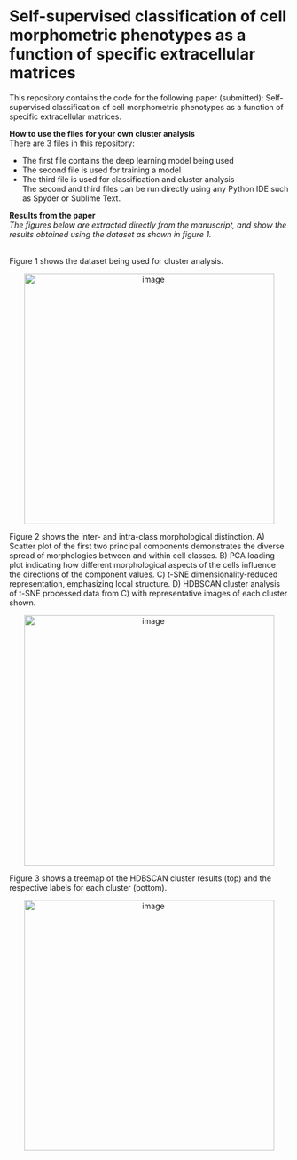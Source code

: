 # Self-supervised classification of cell morphometric phenotypes as a function of specific extracellular matrices
This repository contains the code for the following paper (submitted): Self-supervised classification of cell morphometric phenotypes as a function of specific extracellular matrices.

**How to use the files for your own cluster analysis**<br />
There are 3 files in this repository:<br />
- The first file contains the deep learning model being used
- The second file is used for training a model
- The third file is used for classification and cluster analysis<br />
The second and third files can be run directly using any Python IDE such as Spyder or Sublime Text. 

**Results from the paper**<br />
*The figures below are extracted directly from the manuscript, and show the results obtained using the dataset as shown in figure 1.*<br /><br />

Figure 1 shows the dataset being used for cluster analysis.<br />
<p align="center">
<img width="451" alt="image" src="https://user-images.githubusercontent.com/56214779/179389766-295cf958-b4a5-4164-bbd2-48ad3776db63.png">
</p>

Figure 2 shows the inter- and intra-class morphological distinction.  A) Scatter plot of the first two principal components demonstrates the diverse spread of morphologies between and within cell classes. B) PCA loading plot indicating how different morphological aspects of the cells influence the directions of the component values. C) t-SNE dimensionality-reduced representation, emphasizing local structure. D) HDBSCAN cluster analysis of t-SNE processed data from C) with representative images of each cluster shown.<br />
<p align="center">
<img width="451" alt="image" src="https://user-images.githubusercontent.com/56214779/179389955-6b13aef1-4a73-4fdd-a398-a73ea86d8c54.png">
</p>

Figure 3 shows a treemap of the HDBSCAN cluster results (top) and the respective labels for each cluster (bottom).<br />
<p align="center">
<img width="451" alt="image" src="https://user-images.githubusercontent.com/56214779/179389709-fb9ebe45-be69-4007-bb87-7a9d0c4c00e4.png">
</p>
